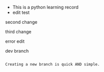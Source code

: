 * This is a python learning record
* edit test

second change 

third change

error edit



dev branch



```

Creating a new branch is quick AND simple.
```

